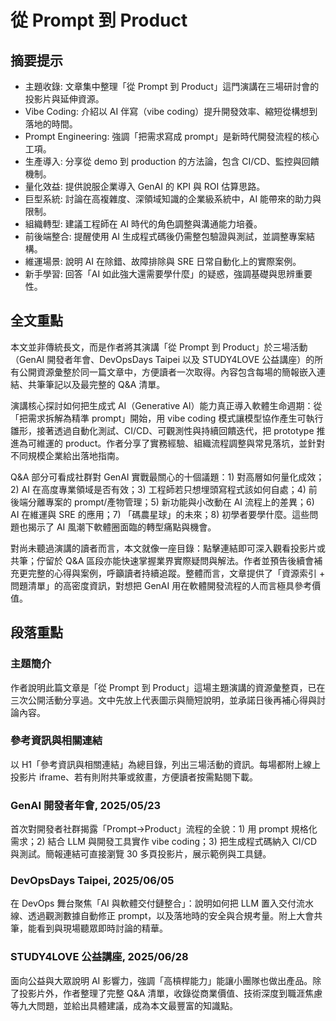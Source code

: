 # 從 Prompt 到 Product

## 摘要提示
- 主題收錄: 文章集中整理「從 Prompt 到 Product」這門演講在三場研討會的投影片與延伸資源。  
- Vibe Coding: 介紹以 AI 伴寫（vibe coding）提升開發效率、縮短從構想到落地的時間。  
- Prompt Engineering: 強調「把需求寫成 prompt」是新時代開發流程的核心工項。  
- 生產導入: 分享從 demo 到 production 的方法論，包含 CI/CD、監控與回饋機制。  
- 量化效益: 提供說服企業導入 GenAI 的 KPI 與 ROI 估算思路。  
- 巨型系統: 討論在高複雜度、深領域知識的企業級系統中，AI 能帶來的助力與限制。  
- 組織轉型: 建議工程師在 AI 時代的角色調整與溝通能力培養。  
- 前後端整合: 提醒使用 AI 生成程式碼後仍需整包驗證與測試，並調整專案結構。  
- 維運場景: 說明 AI 在除錯、故障排除與 SRE 日常自動化上的實際案例。  
- 新手學習: 回答「AI 如此強大還需要學什麼」的疑惑，強調基礎與思辨重要性。  

## 全文重點
本文並非傳統長文，而是作者將其演講「從 Prompt 到 Product」於三場活動（GenAI 開發者年會、DevOpsDays Taipei 以及 STUDY4LOVE 公益講座）的所有公開資源彙整於同一篇文章中，方便讀者一次取得。內容包含每場的簡報嵌入連結、共筆筆記以及最完整的 Q&A 清單。

演講核心探討如何把生成式 AI（Generative AI）能力真正導入軟體生命週期：從「把需求拆解為精準 prompt」開始，用 vibe coding 模式讓模型協作產生可執行雛形，接著透過自動化測試、CI/CD、可觀測性與持續回饋迭代，把 prototype 推進為可維運的 product。作者分享了實務經驗、組織流程調整與常見落坑，並針對不同規模企業給出落地指南。

Q&A 部分可看成社群對 GenAI 實戰最關心的十個議題：1) 對高層如何量化成效；2) AI 在高度專業領域是否有效；3) 工程師若只想埋頭寫程式該如何自處；4) 前後端分離專案的 prompt/產物管理；5) 新功能與小改動在 AI 流程上的差異；6) AI 在維運與 SRE 的應用；7) 「碼農星球」的未來；8) 初學者要學什麼。這些問題也揭示了 AI 風潮下軟體圈面臨的轉型痛點與機會。

對尚未聽過演講的讀者而言，本文就像一座目錄：點擊連結即可深入觀看投影片或共筆；佇留於 Q&A 區段亦能快速掌握業界實際疑問與解法。作者並預告後續會補充更完整的心得與案例，呼籲讀者持續追蹤。整體而言，文章提供了「資源索引 + 問題清單」的高密度資訊，對想把 GenAI 用在軟體開發流程的人而言極具參考價值。

## 段落重點
### 主題簡介
作者說明此篇文章是「從 Prompt 到 Product」這場主題演講的資源彙整頁，已在三次公開活動分享過。文中先放上代表圖示與簡短說明，並承諾日後再補心得與討論內容。

### 參考資訊與相關連結
以 H1「參考資訊與相關連結」為總目錄，列出三場活動的資訊。每場都附上線上投影片 iframe、若有則附共筆或敘畫，方便讀者按需點閱下載。

### GenAI 開發者年會, 2025/05/23
首次對開發者社群揭露「Prompt→Product」流程的全貌：1) 用 prompt 規格化需求；2) 結合 LLM 與開發工具實作 vibe coding；3) 把生成程式碼納入 CI/CD 與測試。簡報連結可直接瀏覽 30 多頁投影片，展示範例與工具鏈。

### DevOpsDays Taipei, 2025/06/05
在 DevOps 舞台聚焦「AI 與軟體交付鏈整合」：說明如何把 LLM 置入交付流水線、透過觀測數據自動修正 prompt，以及落地時的安全與合規考量。附上大會共筆，能看到與現場聽眾即時討論的精華。

### STUDY4LOVE 公益講座, 2025/06/28
面向公益與大眾說明 AI 影響力，強調「高槓桿能力」能讓小團隊也做出產品。除了投影片外，作者整理了完整 Q&A 清單，收錄從商業價值、技術深度到職涯焦慮等九大問題，並給出具體建議，成為本文最豐富的知識點。